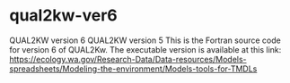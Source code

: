 # qual2kw-ver6
QUAL2KW version 6
QUAL2KW version 5 This is the Fortran source code for version 6 of QUAL2Kw. The executable version is available at this link: https://ecology.wa.gov/Research-Data/Data-resources/Models-spreadsheets/Modeling-the-environment/Models-tools-for-TMDLs
